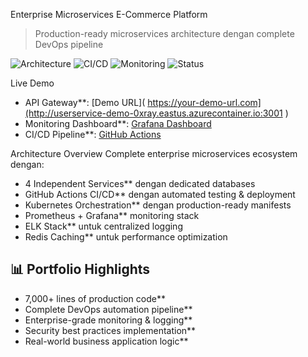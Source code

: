 
Enterprise Microservices E-Commerce Platform

> Production-ready microservices architecture dengan complete DevOps pipeline

![Architecture](https://img.shields.io/badge/Architecture-Microservices-blue)
![CI/CD](https://img.shields.io/badge/CI%2FCD-GitHub%20Actions-green)
![Monitoring](https://img.shields.io/badge/Monitoring-Prometheus%20%2B%20Grafana-orange)
![Status](https://img.shields.io/badge/Status-Production%20Ready-brightgreen)

Live Demo
- API Gateway**: [Demo URL]( https://your-demo-url.com](http://userservice-demo-0xray.eastus.azurecontainer.io:3001 )
- Monitoring Dashboard**: [Grafana Dashboard](https://your-grafana-url.com)
- CI/CD Pipeline**: [GitHub Actions](https://github.com/Rayhan1967/microservice-platform/actions)

Architecture Overview
Complete enterprise microservices ecosystem dengan:
- 4 Independent Services** dengan dedicated databases
- GitHub Actions CI/CD** dengan automated testing & deployment
- Kubernetes Orchestration** dengan production-ready manifests
- Prometheus + Grafana** monitoring stack
- ELK Stack** untuk centralized logging
- Redis Caching** untuk performance optimization

## 📊 Portfolio Highlights
- 7,000+ lines of production code**
- Complete DevOps automation pipeline**
- Enterprise-grade monitoring & logging**
- Security best practices implementation**
- Real-world business application logic**
